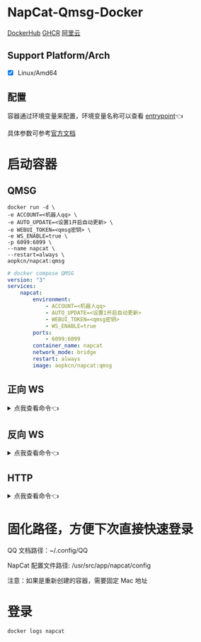 # NapCat-Qmsg-Docker


[DockerHub](docker.io/aopkcn/napcat:qmsg)
[GHCR](ghcr.io/aopkcn/napcat:qmsg)
[阿里云](registry.cn-chengdu.aliyuncs.com/aopkcn/napcat:qmsg)

## Support Platform/Arch
- [x] Linux/Amd64

## 配置

容器通过环境变量来配置，环境变量名称可以查看 [entrypoint](./entrypoint.sh)👈

具体参数可参考[官方文档](https://napneko.github.io/zh-CN/guide/getting-started)

# 启动容器
## QMSG

```shell
docker run -d \
-e ACCOUNT=<机器人qq> \
-e AUTO_UPDATE=<设置1开启自动更新> \
-e WEBUI_TOKEN=<qmsg密钥> \
-e WS_ENABLE=true \
-p 6099:6099 \
--name napcat \
--restart=always \
aopkcn/napcat:qmsg
```

```yaml
# docker compose QMSG
version: "3"
services:
    napcat:
        environment:
            - ACCOUNT=<机器人qq>
            - AUTO_UPDATE=<设置1开启自动更新>
            - WEBUI_TOKEN=<qmsg密钥>
            - WS_ENABLE=true
        ports:
            - 6099:6099
        container_name: napcat
        network_mode: bridge
        restart: always
        image: aopkcn/napcat:qmsg
```
## 正向 WS
<details>
<summary>点我查看命令👈</summary>

```shell
docker run -d \
-e ACCOUNT=<机器人qq> \
-e WS_ENABLE=true \
-p 3001:3001 \
-p 6099:6099 \
--name napcat \
--restart=always \
aopkcn/napcat:qmsg
```

```yaml
# docker compose 正向 WS
version: "3"
services:
    napcat:
        environment:
            - ACCOUNT=<机器人qq>
            - WS_ENABLE=true
        ports:
            - 3001:3001
            - 6099:6099
        container_name: napcat
        network_mode: bridge
        restart: always
        image: aopkcn/napcat:qmsg
```
</details>

## 反向 WS
<details>
<summary>点我查看命令👈</summary>

```shell
docker run -d \
-e ACCOUNT=<机器人qq> \
-e WSR_ENABLE=true \
-e WS_URLS='["ws://192.168.3.8:5140/onebot"]' \
--name napcat \
--restart=always \
aopkcn/napcat:qmsg
```

```yaml
# docker compose 反向 WS
version: "3"
services:
    napcat:
        environment:
            - ACCOUNT=<机器人qq>
            - WSR_ENABLE=true
            - WS_URLS=["ws://192.168.3.8:5140/onebot"]
        container_name: napcat
        network_mode: bridge
        ports:
           - 6099:6099
        restart: always
        image: aopkcn/napcat:qmsg
```
</details>

## HTTP
<details>
<summary>点我查看命令👈</summary>

```shell
docker run -d \
-e ACCOUNT=<机器人qq> \
-e HTTP_ENABLE=true \
-e HTTP_POST_ENABLE=true \
-e HTTP_URLS='["http://192.168.3.8:5140/onebot"]' \
-p 3000:3000 \
-p 6099:6099 \
--name napcat \
--restart=always \
aopkcn/napcat:qmsg
```

```yaml
# docker compose HTTP POST
version: "3"
services:
    napcat:
        environment:
            - ACCOUNT=<机器人qq>
            - HTTP_ENABLE=true
            - HTTP_POST_ENABLE=true
            - HTTP_URLS=["http://192.168.3.8:5140/onebot"]
        ports:
            - 3000:3000
            - 6099:6099
        container_name: napcat
        network_mode: bridge
        restart: always
        image: aopkcn/napcat:qmsg
```
</details>

# 固化路径，方便下次直接快速登录

QQ 文档路径：~/.config/QQ

NapCat 配置文件路径: /usr/src/app/napcat/config

注意：如果是重新创建的容器，需要固定 Mac 地址

# 登录

```shell
docker logs napcat
```
